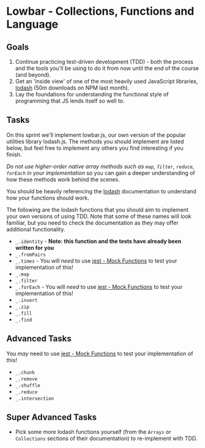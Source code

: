 # Lowbar - Collections, Functions and Language

## Goals

1. Continue practicing test-driven development (TDD) - both the process and the tools you'll be using to do it from now until the end of the course (and beyond).
2. Get an 'inside view' of one of the most heavily used JavaScript libraries, [lodash](https://lodash.com/) (50m downloads on NPM last month).
3. Lay the foundations for understanding the functional style of programming that JS lends itself so well to.

## Tasks

On this sprint we'll implement lowbar.js, our own version of the popular utilities library lodash.js. The methods you should implement are listed below, but feel free to implement any others you find interesting if you finish.

_Do not use higher-order native array methods such as `map`, `filter`, `reduce`, `forEach` in your implementation_ so you can gain a deeper understanding of how these methods work behind the scenes.

You should be heavily referencing the [lodash](https://lodash.com/docs/4.17.4/) documentation to understand how your functions should work.

The following are the lodash functions that you should aim to implement your own versions of using TDD. Note that some of these names will look familiar, but you need to check the documentation as they may offer additional functionality.

- `_.identity` - **Note: this function and the tests have already been written for you**
- `_.fromPairs`
- `_.times` - You will _need_ to use [jest - Mock Functions](https://jestjs.io/docs/mock-functions) to test your implementation of this!
- `_.map`
- `_.filter`
- `_.forEach` - You will _need_ to use [jest - Mock Functions](https://jestjs.io/docs/mock-functions) to test your implementation of this!
- `_.invert`
- `_.zip`
- `_.fill`
- `_.find`

## Advanced Tasks

You _may_ need to use [jest - Mock Functions](https://jestjs.io/docs/mock-functions) to test your implementation of this!

- `_.chunk`
- `_.remove`
- `_.shuffle`
- `_.reduce`
- `_.intersection`

## Super Advanced Tasks

- Pick some more lodash functions yourself (from the `Arrays` or `Collections` sections of their documentation) to re-implement with TDD.
